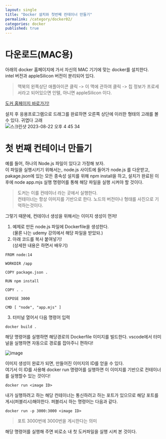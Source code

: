 ```yaml
---
layout: single
title: "Docker 설치와 첫번째 컨테이너 만들기"
permalink: /category/docker02/
categories: docker
published: true
---
```


# 다운로드(MAC용)

아래의 docker 홈페이지에 가서 자신의 MAC 기기에 맞는 docker를 설치한다.  
intel 버전과 appleSilicon 버전이 분리되어 있다.  
> 맥북의 왼쪽상단 애플아이콘 클릭 -> 이 맥에 관하여 클릭 -> 칩 정보가 프로세서라고 되어있으면 인텔, 아니면 appleSilicon 이다. 

[도커 홈페이지 바로가기!](https://docs.docker.com/desktop/install/mac-install/)  

설치 후 응용프로그램으로 드래그를 완료하면 오른쪽 상단에 이러한 형태의 고래를 볼 수 있다. 귀엽다 고래  
![스크린샷 2023-08-22 오후 4 45 34](https://github.com/yebin76/yebin76/assets/103884098/3052a7b2-995f-4bc3-9b02-b3d66fa28a60)

# 첫 번째 컨테이너 만들기
예를 들어, 하나의 Node.js 파일이 있다고 가정해 보자.  
이 파일을 실행시키기 위해서는, node.js 사이트에 들어가 node.js 를 다운받고, pakage.json에 있는 모든 종속성 설치를 위해 npm install을 하고, 설치가 완료된 이후에 node app.mjs 실행 명령어를 통해 해당 파일을 실행 시켜야 할 것이다.  
> 도커는 이를 컨테이너 라는 곳에서 실행한다.  
컨테이너는 항상 이미지를 기반으로 한다. 노드의 버전이나 형태를 사진으로 기억하는것이다.  

그렇기 때문에, 컨테이너 생성을 위해서는 이미지 생성이 먼저!

1. 예제로 만든 node.js 파일에 Dockerfile을 생성한다.  
  (물론 나는 udemy 강의에서 해당 파일을 받았돠.)
2. 아래 코드를 복사 붙여넣기!  
  (상세한 내용은 하면서 배우기)  

  ```
  FROM node:14

  WORKDIR /app

  COPY package.json .

  RUN npm install

  COPY . .

  EXPOSE 3000

  CMD [ "node", "app.mjs" ]
  ```

3. 터미널 열어서 다음 명령어 입력  

  ```
  docker build . 
  ```

  해당 명령어를 실행하면 해당경로의 Dockerfile 이미지를 빌드한다.
  vscode에서 터미널을 실행하면 자동으로 경로를 잡아주니 편하다! 
  
![image](https://github.com/yebin76/yebin76/assets/103884098/07977409-59e3-473f-bc92-1991146251e6)

이미지 생성이 완료가 되면, 만들어진 이미지의 ID를 얻을 수 있다.  
여기서 이 ID를 사용해 docker run 명령어를 실행하면 이 이미지를 기반으로 컨테이너를 실행할수 있는 것이다!  

```
docker run <image ID>
```

내가 실행하려고 하는 해당 컨테이너는 통신하려고 하는 포트가 있으므로 해당 포트를 게시(퍼블리시)해야한다.
퍼블리시 하는 명령어는 다음과 같다.  

```
docker run -p 3000:3000 <image ID> 
```
> 포트 3000번에 3000번을 게시한다는 의미

해당 명령어를 실행해 주면 비로소 내 첫 도커파일을 실행 시켜 본 것이다.
